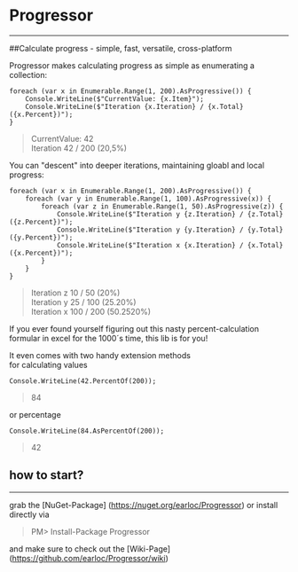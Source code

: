 # Progressor
-----------------------------------
##Calculate progress - simple, fast, versatile, cross-platform

Progressor makes calculating progress as simple as enumerating a collection:

    foreach (var x in Enumerable.Range(1, 200).AsProgressive()) {
        Console.WriteLine($"CurrentValue: {x.Item}");
        Console.WriteLine($"Iteration {x.Iteration} / {x.Total} ({x.Percent})");
    }

>CurrentValue: 42  
>Iteration 42 / 200 (20,5%)

You can "descent" into deeper iterations, maintaining gloabl and local progress:

    foreach (var x in Enumerable.Range(1, 200).AsProgressive()) {
        foreach (var y in Enumerable.Range(1, 100).AsProgressive(x)) {
            foreach (var z in Enumerable.Range(1, 50).AsProgressive(z)) {
                Console.WriteLine($"Iteration y {z.Iteration} / {z.Total} ({z.Percent})");
                Console.WriteLine($"Iteration y {y.Iteration} / {y.Total} ({y.Percent})");
                Console.WriteLine($"Iteration x {x.Iteration} / {x.Total} ({x.Percent})");
            }
        }
    }

>Iteration z 10 / 50 (20%)  
>Iteration y 25 / 100 (25.20%)  
>Iteration x 100 / 200 (50.2520%)

If you ever found yourself figuring out this nasty percent-calculation formular in excel for the 1000´s time, this lib is for you!

It even comes with two handy extension methods  
for calculating values  

    Console.WriteLine(42.PercentOf(200));
>84  

or percentage

    Console.WriteLine(84.AsPercentOf(200));
>42

## how to start?
------------------------------------

grab the [NuGet-Package] (https://nuget.org/earloc/Progressor) or install directly via
> PM> Install-Package Progressor

and make sure to check out the [Wiki-Page] (https://github.com/earloc/Progressor/wiki)